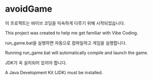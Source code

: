 # avoidGame
이 프로젝트는 바이브 코딩을 익숙하게 다루기 위해 시작되었습니다.

This project was created to help me get familiar with Vibe Coding.




run_game.bat을 실행하면 자동으로 컴파일하고 게임을 실행합니다.

Running run_game.bat will automatically compile and launch the game.

JDK가 꼭 설치되어 있어야 합니다.

A Java Development Kit (JDK) must be installed.
